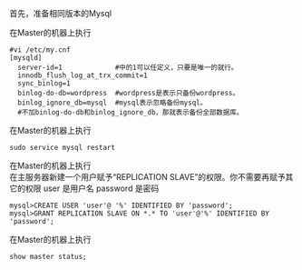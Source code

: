 首先，准备相同版本的Mysql

在Master的机器上执行

```
#vi /etc/my.cnf
[mysqld]
  server-id=1             #中的1可以任定义，只要是唯一的就行。
  innodb_flush_log_at_trx_commit=1
  sync_binlog=1
  binlog-do-db=wordpress  #wordpress是表示只备份wordpress。
  binlog_ignore_db=mysql  #mysql表示忽略备份mysql。
  #不加binlog-do-db和binlog_ignore_db，那就表示备份全部数据库。
```
在Master的机器上执行
```
sudo service mysql restart
```
在Master的机器上执行  
在主服务器新建一个用户赋予“REPLICATION SLAVE”的权限。你不需要再赋予其它的权限 user 是用户名 password 是密码
```
mysql>CREATE USER 'user'@ '%' IDENTIFIED BY 'password';
mysql>GRANT REPLICATION SLAVE ON *.* TO 'user'@'%' IDENTIFIED BY 'password';
```

在Master的机器上执行
```
show master status;
```
